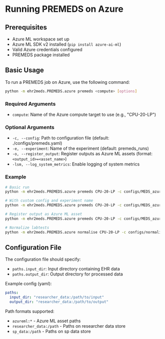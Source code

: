# Running PREMEDS on Azure

## Prerequisites

- Azure ML workspace set up
- Azure ML SDK v2 installed (`pip install azure-ai-ml`)
- Valid Azure credentials configured
- PREMEDS package installed

## Basic Usage

To run a PREMEDS job on Azure, use the following command:

```bash
python -m ehr2meds.PREMEDS.azure premeds <compute> [options]
```

### Required Arguments

- `compute`: Name of the Azure compute target to use (e.g., "CPU-20-LP")

### Optional Arguments

- `-c, --config`: Path to configuration file (default: ./configs/premeds.yaml)
- `-e, --experiment`: Name of the experiment (default: premeds_runs)
- `-o, --register_output`: Register outputs as Azure ML assets (format: `<output_id>=<asset_name>`)
- `-lsm, --log_system_metrics`: Enable logging of system metrics

### Example

```bash
# Basic run
python -m ehr2meds.PREMEDS.azure premeds CPU-20-LP -c configs/MEDS_azure.yaml

# With custom config and experiment name
python -m ehr2meds.PREMEDS.azure premeds CPU-20-LP -c configs/MEDS_azure.yaml -e premeds

# Register output as Azure ML asset
python -m ehr2meds.PREMEDS.azure premeds CPU-20-LP -c configs/MEDS_azure.yaml -o output_dir=premeds_v01

# Normalize labtests
python -m ehr2meds.PREMEDS.azure normalise CPU-20-LP -c configs/normalise.yaml -o normalised_labtests
```

## Configuration File

The configuration file should specify:

- `paths.input_dir`: Input directory containing EHR data
- `paths.output_dir`: Output directory for processed data

Example config (yaml):

```yaml
paths:
  input_dir: "researcher_data:/path/to/input"
  output_dir: "researcher_data:/path/to/output"
```

Path formats supported:

- `azureml:*` - Azure ML asset paths
- `researcher_data:/path` - Paths on researcher data store
- `sp_data:/path` - Paths on sp data store
